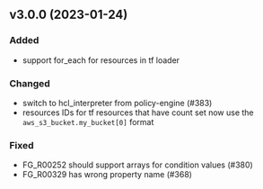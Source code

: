 ## v3.0.0 (2023-01-24)
### Added
* support for_each for resources in tf loader
### Changed
* switch to hcl_interpreter from policy-engine (#383)
* resources IDs for tf resources that have count set now use the `aws_s3_bucket.my_bucket[0]` format
### Fixed
* FG_R00252 should support arrays for condition values (#380)
* FG_R00329 has wrong property name (#368)